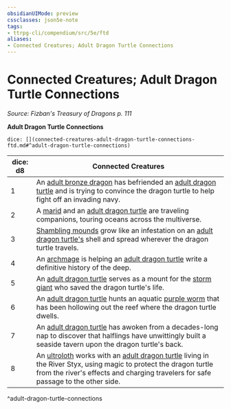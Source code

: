 ```yaml
---
obsidianUIMode: preview
cssclasses: json5e-note
tags:
- ttrpg-cli/compendium/src/5e/ftd
aliases:
- Connected Creatures; Adult Dragon Turtle Connections
---
```

# Connected Creatures; Adult Dragon Turtle Connections
*Source: Fizban's Treasury of Dragons p. 111* 

**Adult Dragon Turtle Connections**

`dice: [](connected-creatures-adult-dragon-turtle-connections-ftd.md#^adult-dragon-turtle-connections)`

| dice: d8 | Connected Creatures |
|----------|---------------------|
| 1 | An [adult bronze dragon](Інструменти%20ДМ/CLI/bestiary/dragon/adult-bronze-dragon-xmm.md) has befriended an [adult dragon turtle](Інструменти%20ДМ/CLI/bestiary/dragon/dragon-turtle-xmm.md) and is trying to convince the dragon turtle to help fight off an invading navy. |
| 2 | A [marid](Інструменти%20ДМ/CLI/bestiary/elemental/marid-xmm.md) and an [adult dragon turtle](Інструменти%20ДМ/CLI/bestiary/dragon/dragon-turtle-xmm.md) are traveling companions, touring oceans across the multiverse. |
| 3 | [Shambling mounds](Інструменти%20ДМ/CLI/bestiary/plant/shambling-mound-xmm.md) grow like an infestation on an [adult dragon turtle's](Інструменти%20ДМ/CLI/bestiary/dragon/dragon-turtle-xmm.md) shell and spread wherever the dragon turtle travels. |
| 4 | An [archmage](Інструменти%20ДМ/CLI/bestiary/humanoid/archmage-xmm.md) is helping an [adult dragon turtle](Інструменти%20ДМ/CLI/bestiary/dragon/dragon-turtle-xmm.md) write a definitive history of the deep. |
| 5 | An [adult dragon turtle](Інструменти%20ДМ/CLI/bestiary/dragon/dragon-turtle-xmm.md) serves as a mount for the [storm giant](Інструменти%20ДМ/CLI/bestiary/giant/storm-giant-xmm.md) who saved the dragon turtle's life. |
| 6 | An [adult dragon turtle](Інструменти%20ДМ/CLI/bestiary/dragon/dragon-turtle-xmm.md) hunts an aquatic [purple worm](Інструменти%20ДМ/CLI/bestiary/monstrosity/purple-worm-xmm.md) that has been hollowing out the reef where the dragon turtle dwells. |
| 7 | An [adult dragon turtle](Інструменти%20ДМ/CLI/bestiary/dragon/dragon-turtle-xmm.md) has awoken from a decades-long nap to discover that halflings have unwittingly built a seaside tavern upon the dragon turtle's back. |
| 8 | An [ultroloth](Інструменти%20ДМ/CLI/bestiary/fiend/ultroloth-xmm.md) works with an [adult dragon turtle](Інструменти%20ДМ/CLI/bestiary/dragon/dragon-turtle-xmm.md) living in the River Styx, using magic to protect the dragon turtle from the river's effects and charging travelers for safe passage to the other side. |
^adult-dragon-turtle-connections
